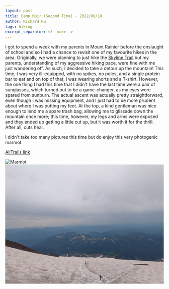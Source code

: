 ```yaml
---
layout: post
title: Camp Muir (Second Time) - 2022/08/18
author: Richard Hu
tags: hiking
excerpt_separator: <!--more-->
---
```


I got to spend a week with my parents in Mount Rainier before the onslaught of school and so I had a chance to revisit one of my favourite hikes in the area.<!--more--> Originally, we were planning to just hike the [Skyline Trail](https://www.alltrails.com/trail/us/washington/skyline-trail) but my parents, understanding of my aggressive hiking pace, were fine with me just wandering off. As such, I decided to take a detour up the mountain! This time, I was very ill-equipped, with no spikes, no poles, and a single protein bar to eat and on top of that, I was wearing shorts and a T-shirt. However, the one thing I had this time that I didn't have the last time were a pair of sunglasses, which turned out to be a game-changer, as my eyes were spared from sunburn. The actual ascent was actually pretty straightforward, even though I was missing equipment, and I just had to be more prudent about where I was putting my feet. At the top, a kind gentleman was nice enough to lend me a spare trash bag, allowing me to glissade down the mountain once more; this time, however, my legs and arms were exposed and they ended up getting a little cut up, but it was worth it for the thrill. After all, cuts heal.

I didn't take too many pictures this time but do enjoy this very photogenic marmot.

[AllTrails link](https://www.alltrails.com/trail/us/washington/camp-muir-route-via-skyline-trail)

![Marmot](/assets/images/hiking/2022_08_18-camp_muir/1.jpg)
![View](/assets/images/hiking/2022_08_18-camp_muir/2.jpg)
